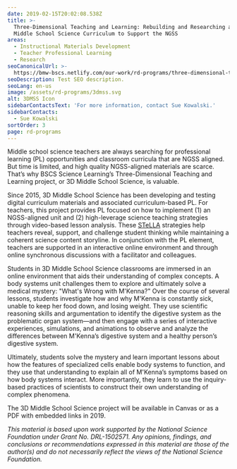 ```yaml
---
date: 2019-02-15T20:02:08.538Z
title: >-
  Three-Dimensional Teaching and Learning: Rebuilding and Researching an Online
  Middle School Science Curriculum to Support the NGSS
areas:
  - Instructional Materials Development
  - Teacher Professional Learning
  - Research
seoCanonicalUrl: >-
  https://bmw-bscs.netlify.com/our-work/rd-programs/three-dimensional-teaching-and-learning-rebuilding-and-researching-an-online-middle-school-science-curriculum-to-support-the-ngss
seoDescription: Test SEO description.
seoLang: en-us
image: /assets/rd-programs/3dmss.svg
alt: 3DMSS Icon
sidebarContactsText: 'For more information, contact Sue Kowalski.'
sidebarContacts:
  - Sue Kowalski
sortOrder: 3
page: rd-programs
---
```

Middle school science teachers are always searching for professional learning (PL) opportunities and classroom curricula that are NGSS  aligned. But time is limited, and high quality NGSS-aligned materials are scarce. That’s why BSCS Science Learning’s Three-Dimensional Teaching and Learning project, or 3D Middle School Science, is valuable.

Since 2015, 3D Middle School Science has been developing and testing digital curriculum materials and associated curriculum-based PL. For teachers, this project provides PL focused on how to implement (1) an NGSS-aligned unit and (2) high-leverage science teaching strategies through video-based lesson analysis. These <a href="/our-work/rd-programs/science-teachers-learning-from-lesson-analysis-stella" target="_blank" rel="noopener noreferrer">STeLLA</a> strategies help teachers reveal, support, and challenge student thinking while maintaining a coherent science content storyline. In conjunction with the PL element, teachers are supported in an interactive online environment and through online synchronous discussions with a facilitator and colleagues.

Students in 3D Middle School Science classrooms are immersed in an online environment that aids their understanding of complex concepts. A body systems unit challenges them to explore and ultimately solve a medical mystery: "What's Wrong with M'Kenna?" Over the course of several lessons, students investigate how and why M'Kenna is constantly sick, unable to keep her food down, and losing weight. They use scientific reasoning skills and argumentation to identify the digestive system as the problematic organ system—and then engage with a series of interactive experiences, simulations, and animations to observe and analyze the differences between M'Kenna’s digestive system and a healthy person’s digestive system. 

Ultimately, students solve the mystery and learn important lessons about how the features of specialized cells enable body systems to function, and they use that understanding to explain all of M'Kenna’s symptoms based on how body systems interact. More importantly, they learn to use the inquiry-based practices of scientists to construct their own understanding of complex phenomena. 

The 3D Middle School Science project will be available in Canvas or as a PDF with embedded links in 2019.

_This material is based upon work supported by the National Science Foundation under Grant No. DRL-1502571. Any opinions, findings, and conclusions or recommendations expressed in this material are those of the author(s) and do not necessarily reflect the views of the National Science Foundation._
